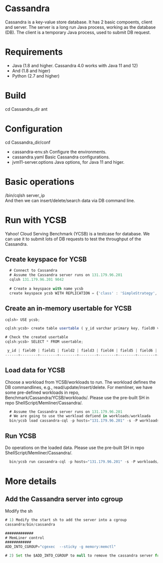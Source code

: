 # Cassandra 
Cassandra is a key-value store database. It has 2 basic compoents, client and server. The server is a long run Java process, working as the database (DB). 
The client is a temporary Java process, used to submit DB request.

# Requirements
- Java (1.8 and higher. Cassandra 4.0 works with Java 11 and 12)
- And (1.8 and higer)
- Python (2.7 and higher)

# Build
cd Cassandra_dir
ant

# Configuration
cd Cassandra_dir/conf
- cassandra-env.sh Configure the environments.
- cassandra.yaml Basic Cassandra configurations.
- jvm11-server.options Java options, for Java 11 and higer.

# Basic operations

/bin/cqlsh server_ip \
And then we can insert/delete/search data via DB command line.


# Run with YCSB
Yahoo! Cloud Serving Benchmark (YCSB) is a testcase for database. We can use it to submit lots of DB requests to test the throughput of the Cassandra.

## Create keyspace for YCSB

```js
  # Connect to Cassandra
  # Assume the Cassandra server runs on 131.179.96.201
  cqlsh 131.179.96.201 9042
  
  # Create a keyspace with name ycsb
  create keyspace ycsb WITH REPLICATION = {'class' : 'SimpleStrategy', 'replication_factor' : 3 };
```

## Create an in-memory usertable for YCSB

```js
cqlsh> USE ycsb;

cqlsh:ycsb> create table usertable ( y_id varchar primary key, field0 varchar, field1 varchar,field2 varchar,field3 varchar,field4 varchar,field5 varchar,field6 varchar,field7 varchar,field8 varchar,field9 varchar);

# Check the created usertable
cqlsh:ycsb> SELECT * FROM usertable;

 y_id | field0 | field1 | field2 | field3 | field4 | field5 | field6 | field7 | field8 | field9
------+--------+--------+--------+--------+--------+--------+--------+--------+--------+--------

```

## Load data for YCSB
Choose a workload from YCSB/workloads to run. The workload defines the DB commandlines, e.g., read/update/insert/delete. 
For memliner, we have some pre-defined workloads in repo, Benchmark/Cassandra/YCSB/workloads/.
Please use the pre-built SH in repo ShellScript/Memliner/Cassandra/.

```js
  # Assume the Cassandra server runs on 131.179.96.201
  # We are going to use the workload defiend in workloads/workloada
  bin/ycsb load cassandra-cql -p hosts="131.179.96.201" -s -P workloads/workloada
```

## Run YCSB

Do operations on the loaded data.
Please use the pre-built SH in repo ShellScript/Memliner/Cassandra/.

```js
  bin/ycsb run cassandra-cql -p hosts="131.179.96.201" -s -P workloads/workloada
```

# More details

## Add the Cassandra server into cgroup
Modify the sh

```js
# 1) Modify the start sh to add the server into a cgroup
cassandra/bin/cassandra

#############
# MemLiner control
############
ADD_INTO_CGROUP="cgexec  --sticky -g memory:memctl"

# 2) Set the $ADD_INTO_CGROUP to null to remove the cassandra server from cgroup


```






